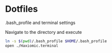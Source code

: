 Dotfiles
========

.bash_profile and terminal settings

Navigate to the directory and execute

```bash
ln -s $(pwd)/.bash_profile $HOME/.bash_profile
open ./Haxiomic.terminal


